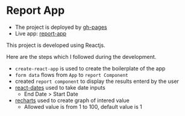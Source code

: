 # Report App
* The project is deployed by [gh-pages](https://pages.github.com/)
* Live app: [report-app](https://ashvinikumar.github.io/report-app/)

This project is developed using Reactjs.

Here are the steps which I followed during the development.

  - `create-react-app` is used to create the boilerplate of the app
  - `form data` flows from `App` to `report Component`
  - created ```report component``` to display the results enterd by the user
  - [react-dates](https://github.com/airbnb/react-dates) used to take date inputs
    - End Date > Start Date 
  - [recharts](https://github.com/recharts/recharts) used to create graph of intered value
    - Allowed value is from 1 to 100, default value is 1

